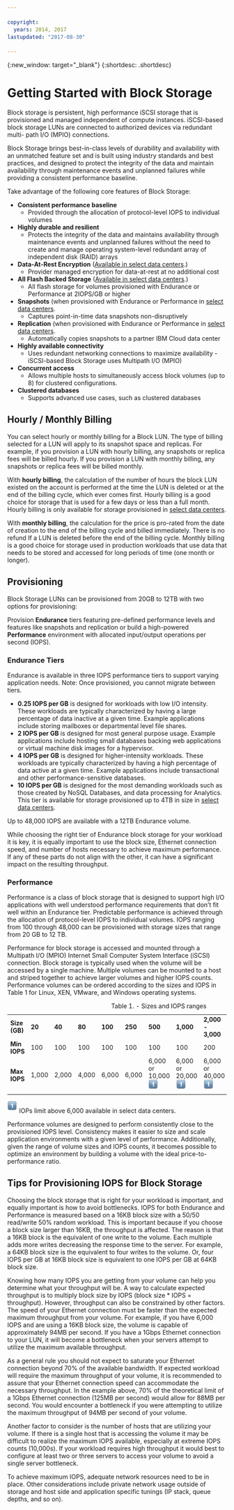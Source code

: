 ```yaml
---

copyright:
  years: 2014, 2017
lastupdated: "2017-08-30"

---
```

{:new_window: target="_blank"}
{:shortdesc: .shortdesc}

# Getting Started with Block Storage

Block storage is persistent, high performance iSCSI storage that is provisioned and managed independent of compute instances. iSCSI-based block storage LUNs are connected to authorized devices via redundant multi- path I/O (MPIO) connections.

Block Storage brings best-in-class levels of durability and availability with an unmatched feature set and is built using industry standards and best practices, and designed to protect the integrity of the data and maintain availability through maintenance events and unplanned failures while providing a consistent performance baseline.

Take advantage of the following core features of Block Storage:

- **Consistent performance baseline**
   - Provided through the allocation of protocol-level IOPS to individual volumes
- **Highly durable and resilient**
   - Protects the integrity of the data and maintains availability through maintenance events and unplanned failures without the need to create and manage operating system-level redundant array of independent disk (RAID) arrays
- **Data-At-Rest Encryption** ([Available in select data centers](/docs/infrastructure/BlockStorage/new-ibm-block-and-file-storage-location-and-features.html).)
   - Provider managed encryption for data-at-rest at no additional cost
- **All Flash Backed Storage** ([Available in select data centers](/docs/infrastructure/BlockStorage/new-ibm-block-and-file-storage-location-and-features.html).)
   - All flash storage for volumes provisioned with Endurance or Performance at 2IOPS/GB or higher
- **Snapshots** (when provisioned with Endurance or Performance in [select data centers](/docs/infrastructure/BlockStorage/new-ibm-block-and-file-storage-location-and-features.html).
   - Captures point-in-time data snapshots non-disruptively
- **Replication** (when provisioned with Endurance or Performance in [select data centers](/docs/infrastructure/BlockStorage/new-ibm-block-and-file-storage-location-and-features.html).
   - Automatically copies snapshots to a partner IBM Cloud data center
- **Highly available connectivity**
   - Uses redundant networking connections to maximize availability - iSCSI-based Block Storage uses Multipath I/O (MPIO)
- **Concurrent access**
   - Allows multiple hosts to simultaneously access block volumes (up to 8) for clustered configurations.
- **Clustered databases**
   - Supports advanced use cases, such as clustered databases
     
## Hourly / Monthly Billing

You can select hourly or monthly billing for a Block LUN. The type of billing selected for a LUN will apply to its snapshot space and replicas. For example, if you provision a LUN with hourly billing, any snapshots or replica fees will be billed hourly. If you provision a LUN with monthly billing, any snapshots or replica fees will be billed monthly. 

With **hourly billing**, the calculation of the number of hours the block LUN existed on the account is performed at the time the LUN is deleted or at the end of the billing cycle, which ever comes first.  Hourly billing is a good choice for storage that is used for a few days or less than a full month. Hourly billing is only available for storage provisioned in [select data centers](/docs/infrastructure/BlockStorage/new-ibm-block-and-file-storage-location-and-features.html). 

With **monthly billing**, the calculation for the price is pro-rated from the date of creation to the end of the billing cycle and billed immediately. There is no refund If a LUN is deleted before the end of the billing cycle.  Monthly billing is a good choice for storage used in production workloads that use data that needs to be stored and accessed for long periods of time (one month or longer).  


## Provisioning

Block Storage LUNs can be provisioned from 20GB to 12TB with two options for provisioning:

Provision **Endurance** tiers featuring pre-defined performance levels and features like snapshots and replication or build a high-powered **Performance** environment with allocated input/output operations per second (IOPS). 

### Endurance Tiers

Endurance is available in three IOPS performance tiers to support varying application needs. 
Note: Once provisioned, you cannot migrate between tiers.

- **0.25 IOPS per GB** is designed for workloads with low I/O intensity. These workloads are typically characterized by having a large percentage of data inactive at a given time. Example applications include storing mailboxes or departmental level file shares.
- **2 IOPS per GB** is designed for most general purpose usage. Example applications include hosting small databases backing web applications or virtual machine disk images for a hypervisor.
- **4 IOPS per GB** is designed for higher-intensity workloads. These workloads are typically characterized by having a high percentage of data active at a given time. Example applications include transactional and other performance-sensitive databases.
- **10 IOPS per GB** is designed for the most demanding workloads such as those created by NoSQL Databases, and data processing for Analytics.  This tier is available for storage provisioned up to 4TB in size in [select data centers](/docs/infrastructure/BlockStorage/new-ibm-block-and-file-storage-location-and-features.html).

Up to 48,000 IOPS are available with a 12TB Endurance volume.
 

While choosing the right tier of Endurance block storage for your workload it is key, it is equally important to use the block size, Ethernet connection speed, and number of hosts necessary to achieve maximum performance. If any of these parts do not align with the other, it can have a significant impact on the resulting throughput.

 
### Performance

Performance is a class of block storage that is designed to support high I/O applications with well understood performance requirements that don’t fit well within an Endurance tier. Predictable performance is achieved through the allocation of protocol-level IOPS to individual volumes. IOPS ranging from 100 through 48,000 can be provisioned with storage sizes that range from 20 GB to 12 TB. 

Performance for block storage is accessed and mounted through a Multipath I/O (MPIO) Internet Small Computer System Interface (iSCSI) connection. Block storage is typically used when the volume will be accessed by a single machine. Multiple volumes can be mounted to a host and striped together to achieve larger volumes and higher IOPS counts. Performance volumes can be ordered according to the sizes and IOPS in Table 1 for Linux, XEN, VMware, and Windows operating systems.
<table cellpadding="1" cellspacing="1">
	<caption>Table 1. -  Sizes and IOPS ranges</caption>
	<tbody>
		<tr>
			<td><strong>Size (GB)</strong></td>
			<td><strong>20</strong></td>
			<td><strong>40</strong></td>
			<td><strong>80</strong></td>
			<td><strong>100</strong></td>
			<td><strong>250</strong></td>
			<td><strong>500</strong></td>
			<td><strong>1,000</strong></td>
			<td><strong>2,000 - 3,000</strong></td>
			<td><strong>4,000 - 7,000</strong></td>
			<td><strong>8,000 - 9,000</strong></td>
			<td><strong>10,000 - 12,000</strong></td>
		</tr>
		<tr>
			<td><strong>Min IOPS</strong></td>
			<td>100</td>
			<td>100</td>
			<td>100</td>
			<td>100</td>
			<td>100</td>
			<td>100</td>
			<td>100</td>
			<td>200</td>
			<td>300</td>
			<td>500</td>
			<td>1,000</td>
		</tr>
		<tr>
			<td><strong>Max IOPS</strong></td>
			<td>1,000</td>
			<td>2,000</td>
			<td>4,000</td>
			<td>6,000</td>
			<td>6,000</td>
			<td>6,000 or 10,000<sup><img src="./images/numberone.png" alt="1"/></sup></td>
			<td>6,000 or 20,000<sup><img src="./images/numberone.png" alt="1"/></sup></td>
			<td>6,000 or 40,000<sup><img src="./images/numberone.png" alt="1"/></sup></td>
			<td>,000 or 48,000<sup><img src="./images/numberone.png" alt="1"/></sup></td>
			<td>6,000 or 48,000<sup><img src="./images/numberone.png" alt="1"/></sup></td>
			<td>6,000 or 48,000<sup><img src="./images/numberone.png" alt="1"/></sup></td>
		</tr>
	</tbody>
</table>

<sup>![footnote](/images/numberone.png)</sup> IOPs limit above 6,000 available in select data centers.


Performance volumes are designed to perform consistently close to the provisioned IOPS level. Consistency makes it easier to size and scale application environments with a given level of performance. Additionally, given the range of volume sizes and IOPS counts, it becomes possible to optimize an environment by building a volume with the ideal price-to-performance ratio.

 

## Tips for Provisioning IOPS for Block Storage


Choosing the block storage that is right for your workload is important, and equally important is how to avoid bottlenecks.  IOPS for both Endurance and Performance is measured based on a 16KB block size with a 50/50 read/write 50% random workload. This is important because if you choose a block size larger than 16KB, the throughput is affected. The reason is that a 16KB block is the equivalent of one write to the volume. Each multiple adds more writes decreasing the response time to the server. For example, a 64KB block size is the equivalent to four writes to the volume. Or, four IOPS per GB at 16KB block size is equivalent to one IOPS per GB at 64KB block size.


Knowing how many IOPS you are getting from your volume can help you determine what your throughput will be. A way to calculate expected throughput is to multiply block size by IOPS (block size * IOPS = throughput). However, throughput can also be constrained by other factors. The speed of your Ethernet connection must be faster than the expected maximum throughput from your volume. For example, if you have 6,000 IOPS and are using a 16KB block size, the volume is capable of approximately 94MB per second. If you have a 1Gbps Ethernet connection to your LUN, it will become a bottleneck when your servers attempt to utilize the maximum available throughput.


As a general rule you should not expect to saturate your Ethernet connection beyond 70% of the available bandwidth. If expected workload will require the maximum throughput of your volume, it is recommended to assure that your Ethernet connection speed can accommodate the necessary throughput. In the example above, 70% of the theoretical limit of a 1Gbps Ethernet connection (125MB per second) would allow for 88MB per second. You would encounter a bottleneck if you were attempting to utilize the maximum throughput of 94MB per second of your volume.


Another factor to consider is the number of hosts that are utilizing your volume. If there is a single host that is accessing the volume it may be difficult to realize the maximum IOPS available, especially at extreme IOPS counts (10,000s). If your workload requires high throughput it would best to configure at least two or three servers to access your volume to avoid a single server bottleneck.


To achieve maximum IOPS, adequate network resources need to be in place. Other considerations include private network usage outside of storage and host side and application specific tunings (IP stack, queue depths, and so on).

